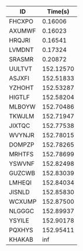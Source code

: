 |ID|Time(s)|
|-|-|
|FHCXPO|0.16006|
|AXUMWF|0.16023|
|HRQJRI|0.16541|
|LVMDNT|0.17324|
|SRASMR|0.20872|
|UULTVT|152.12570|
|ASJXFI|152.51833|
|YZHOHT|152.53287|
|HIGTLF|152.58204|
|MLBOYW|152.70486|
|TKWJLM|152.71947|
|JIXTQC|152.77538|
|WVYNJR|152.78015|
|DOMPZP|152.78265|
|MRHTFS|152.78699|
|YSWVNF|152.82498|
|GUZCWB|152.83039|
|LMHEQI|152.84034|
|JISNLD|152.85830|
|WCXUMP|152.87500|
|NLGGGC|152.89937|
|YSYILE|152.90178|
|PQXHYS|152.95411|
|KHAKAB|inf|
